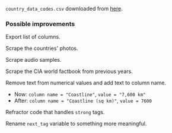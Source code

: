 `country_data_codes.csv` downloaded from [here](https://www.cia.gov/the-world-factbook/references/country-data-codes/).

### Possible improvements
Export list of columns.

Scrape the countries' photos.

Scrape audio samples.

Scrape the CIA world factbook from previous years.

Remove text from numerical values and add text to column name.
- Now: `column name = "Coastline"`, `value = "7,600 km"`
- After: `column name = "Coastline (sq km)"`, `value = 7600`

Refractor code that handles `strong` tags.

Rename `next_tag` variable to something more meaningful.
